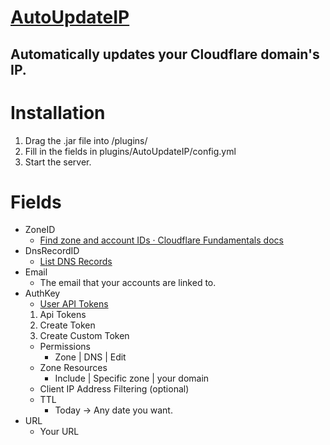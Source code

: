 # [AutoUpdateIP](https://github.com/ctih1/AutoUpdateIP)
## Automatically updates your Cloudflare domain's IP.

# Installation

1. Drag the .jar file into /plugins/
2. Fill in the fields in plugins/AutoUpdateIP/config.yml
3. Start the server.

# Fields
- ZoneID
    - [Find zone and account IDs · Cloudflare Fundamentals docs](https://developers.cloudflare.com/fundamentals/setup/find-account-and-zone-ids/#:~:text=Log%20in%20to%20the%20Cloudflare%20dashboard.%20Select%20your,commands%20or%20other%20tasks%2C%20select%20Click%20to%20copy.)
- DnsRecordID
    - [List DNS Records](https://developers.cloudflare.com/api/operations/dns-records-for-a-zone-list-dns-records)
- Email
    - The email that your accounts are linked to.
- AuthKey
    - [User API Tokens](https://dash.cloudflare.com/profile/api-tokens)
    1. Api Tokens
    2. Create Token
    3. Create Custom Token
    - Permissions
        - Zone | DNS | Edit
    - Zone Resources
        - Include | Specific zone | your domain
    - Client IP Address Filtering (optional)
    - TTL
        - Today -> Any date you want.
- URL
    - Your URL